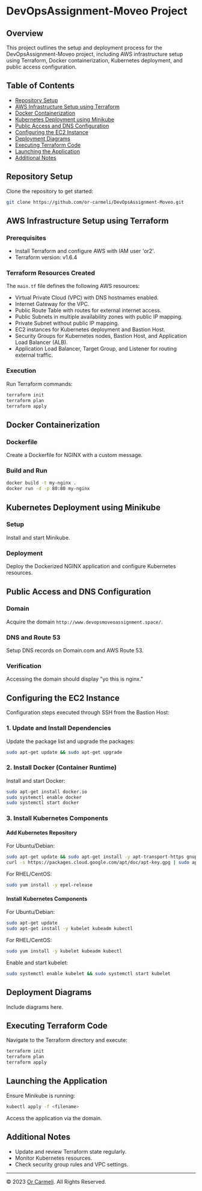 # DevOpsAssignment-Moveo Project

## Overview
This project outlines the setup and deployment process for the DevOpsAssignment-Moveo project, including AWS infrastructure setup using Terraform, Docker containerization, Kubernetes deployment, and public access configuration.

## Table of Contents
- [Repository Setup](#repository-setup)
- [AWS Infrastructure Setup using Terraform](#aws-infrastructure-setup-using-terraform)
- [Docker Containerization](#docker-containerization)
- [Kubernetes Deployment using Minikube](#kubernetes-deployment-using-minikube)
- [Public Access and DNS Configuration](#public-access-and-dns-configuration)
- [Configuring the EC2 Instance](#configuring-the-ec2-instance)
- [Deployment Diagrams](#deployment-diagrams)
- [Executing Terraform Code](#executing-terraform-code)
- [Launching the Application](#launching-the-application)
- [Additional Notes](#additional-notes)

## Repository Setup
Clone the repository to get started:
```bash
git clone https://github.com/or-carmeli/DevOpsAssignment-Moveo.git
```

## AWS Infrastructure Setup using Terraform
### Prerequisites
- Install Terraform and configure AWS with IAM user 'or2'.
- Terraform version: v1.6.4

### Terraform Resources Created
The `main.tf` file defines the following AWS resources:
- Virtual Private Cloud (VPC) with DNS hostnames enabled.
- Internet Gateway for the VPC.
- Public Route Table with routes for external internet access.
- Public Subnets in multiple availability zones with public IP mapping.
- Private Subnet without public IP mapping.
- EC2 instances for Kubernetes deployment and Bastion Host.
- Security Groups for Kubernetes nodes, Bastion Host, and Application Load Balancer (ALB).
- Application Load Balancer, Target Group, and Listener for routing external traffic.

### Execution
Run Terraform commands:
```bash
terraform init
terraform plan
terraform apply
```

## Docker Containerization
### Dockerfile
Create a Dockerfile for NGINX with a custom message.

### Build and Run
```bash
docker build -t my-nginx .
docker run -d -p 80:80 my-nginx
```

## Kubernetes Deployment using Minikube
### Setup
Install and start Minikube.

### Deployment
Deploy the Dockerized NGINX application and configure Kubernetes resources.

## Public Access and DNS Configuration
### Domain
Acquire the domain `http://www.devopsmoveoassignment.space/`.

### DNS and Route 53
Setup DNS records on Domain.com and AWS Route 53.

### Verification
Accessing the domain should display "yo this is nginx."

## Configuring the EC2 Instance
Configuration steps executed through SSH from the Bastion Host:

### 1. Update and Install Dependencies
Update the package list and upgrade the packages:
```bash
sudo apt-get update && sudo apt-get upgrade
```

### 2. Install Docker (Container Runtime)
Install and start Docker:
```bash
sudo apt-get install docker.io
sudo systemctl enable docker
sudo systemctl start docker
```

### 3. Install Kubernetes Components
#### Add Kubernetes Repository
For Ubuntu/Debian:
```bash
sudo apt-get update && sudo apt-get install -y apt-transport-https gnupg2 curl
curl -s https://packages.cloud.google.com/apt/doc/apt-key.gpg | sudo apt-key add -
```
For RHEL/CentOS:
```bash
sudo yum install -y epel-release
```

#### Install Kubernetes Components
For Ubuntu/Debian:
```bash
sudo apt-get update
sudo apt-get install -y kubelet kubeadm kubectl
```
For RHEL/CentOS:
```bash
sudo yum install -y kubelet kubeadm kubectl
```
Enable and start kubelet:
```bash
sudo systemctl enable kubelet && sudo systemctl start kubelet
```

## Deployment Diagrams
Include diagrams here.

## Executing Terraform Code
Navigate to the Terraform directory and execute:
```bash
terraform init
terraform plan
terraform apply
```

## Launching the Application
Ensure Minikube is running:
```bash
kubectl apply -f <filename>
```
Access the application via the domain.

## Additional Notes
- Update and review Terraform state regularly.
- Monitor Kubernetes resources.
- Check security group rules and VPC settings.

---

© 2023 [Or Carmeli](https://github.com/or-carmeli). All Rights Reserved.
```

